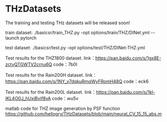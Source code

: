 # THzDatasets
The training and testing THz datasets will be released soon!

train dataset:
./basicsr/train_THZ.py -opt options/train/THZ/DINet.yml --launch pytorch

test dataset:
./basicsr/test.py -opt options/test/THZ/DINet-THZ.yml

Test results for the THZ1800 dataset.
link：https://pan.baidu.com/s/1gx8E-zctvQTGWTV2crnu6Q 
code：7b0l 

Test results for the Rain200H dataset.
link：https://pan.baidu.com/s/1NY_v7dqkuRmqWyFRomH48Q 
code：eck6 

Test results for the Rain200L dataset.
link：https://pan.baidu.com/s/1kl-IKL4O0J_hUxjBvif8vA 
code：wu5v 

matlab code for THZ image generation by PSF function
https://github.com/hellogry/THzDatasets/blob/main/neural_CV_15_15_abs.m
